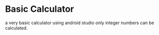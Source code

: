 # Basic Calculator

a very basic calculator using android studio
only integer numbers can be calculated.
